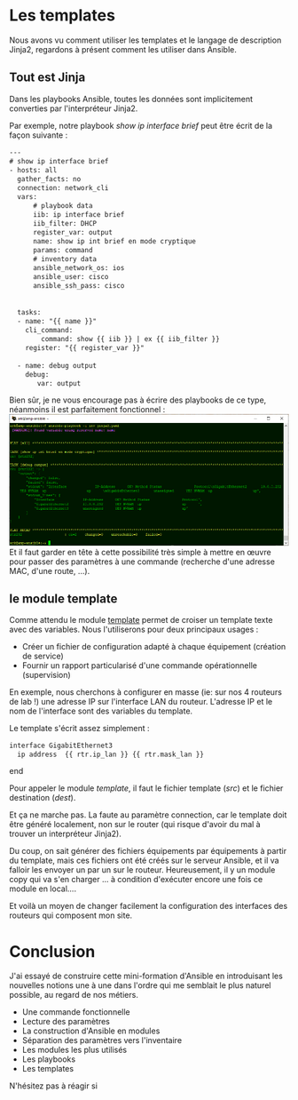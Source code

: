 
# Les templates

Nous avons vu comment utiliser les templates et le langage de description Jinja2, regardons à présent comment les utiliser dans Ansible.

## Tout est Jinja
Dans les playbooks Ansible, toutes les données sont  implicitement  converties par l'interpréteur Jinja2.

Par exemple, notre playbook *show ip interface brief* peut être écrit de la façon suivante :

    ---
    # show ip interface brief
    - hosts: all
      gather_facts: no
      connection: network_cli
      vars:
          # playbook data
          iib: ip interface brief
          iib_filter: DHCP
          register_var: output
          name: show ip int brief en mode cryptique
          params: command
          # inventory data
          ansible_network_os: ios
          ansible_user: cisco
          ansible_ssh_pass: cisco
    
    
      tasks:
      - name: "{{ name }}"
        cli_command:
            command: show {{ iib }} | ex {{ iib_filter }}
        register: "{{ register_var }}"
    
      - name: debug output
        debug:
           var: output


Bien sûr,  je ne vous encourage pas à écrire des playbooks de ce type, néanmoins il est parfaitement fonctionnel :
![Playbook result](https://github.com/PJO2/Ansible-for-network-guys/raw/master/images/jinja2playbooks.png)
Et il faut garder en tête à cette possibilité très simple à mettre en œuvre pour passer des paramètres à une commande (recherche d'une adresse MAC, d'une route, ...).


## le module template

Comme attendu le module [template](https://docs.ansible.com/ansible/latest/modules/template_module.html) permet de croiser un template texte avec des variables. Nous l'utiliserons pour deux principaux usages  :

 - Créer un fichier de configuration adapté à chaque équipement (création de service)
 - Fournir un rapport particularisé d'une commande opérationnelle (supervision)

En exemple, nous cherchons à configurer en masse (ie: sur nos 4 routeurs de lab !) une adresse IP sur l'interface  LAN du routeur.
L'adresse IP et le nom de l'interface sont des variables du template.

Le template s'écrit assez simplement :

    interface GigabitEthernet3
      ip address  {{ rtr.ip_lan }} {{ rtr.mask_lan }}
end



Pour appeler le module *template*, il faut le fichier template (*src*) et le fichier destination (*dest*).


Et ça ne marche pas. La faute au paramètre connection, car le template doit être généré localement, non sur le router (qui risque d'avoir du mal à trouver un interpréteur Jinja2). 


Du coup, on sait générer des fichiers équipements par équipements à partir du template, mais ces fichiers ont été créés sur le serveur Ansible, et il va falloir les envoyer un par un sur le routeur. Heureusement, il y un module copy qui va s'en charger ... à condition d'exécuter encore une fois ce module en local....


Et voilà un moyen de changer facilement la configuration des interfaces des routeurs qui composent mon site.



# Conclusion

J'ai essayé de construire cette mini-formation d'Ansible en introduisant les nouvelles notions une à une dans l'ordre qui me semblait le plus naturel possible, au  regard de nos métiers.

 - Une commande fonctionnelle
 - Lecture des paramètres
 - La construction d'Ansible en modules
 - Séparation des paramètres vers l'inventaire
 - Les modules les plus utilisés
 - Les playbooks
 - Les templates

N'hésitez pas à réagir si 
<!--stackedit_data:
eyJoaXN0b3J5IjpbNTY0ODY3MDE5LDgwMDc1NjkyMiw0NTIwOT
gwMjEsLTE4NjE4MzQwODEsLTkzNjI2MjAwOCwyMTA2NDgxODAs
LTE3MDM1MTUxMzgsLTg3MjAxMzA4MywtMTM5ODM5MTQyLDEzOT
Q2NDUwMjgsNDQ2MzgwMTExXX0=
-->